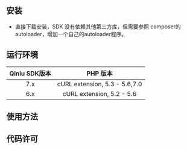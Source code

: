 
## 安装

* 直接下载安装，SDK 没有依赖其他第三方库，但需要参照 composer的autoloader，增加一个自己的autoloader程序。

## 运行环境

| Qiniu SDK版本 | PHP 版本 |
|:--------------------:|:---------------------------:|
|          7.x         |  cURL extension,   5.3 - 5.6,7.0 |
|          6.x         |  cURL extension,   5.2 - 5.6 |

## 使用方法


## 代码许可


